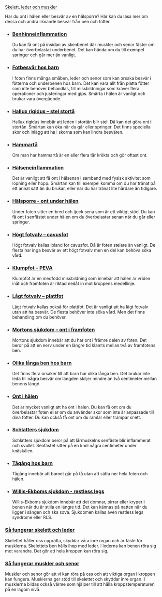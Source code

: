 [Skelett, leder och muskler](https://www.1177.se/sjukdomar--besvar/skelett-leder-och-muskler/)

Har du ont i hälen eller besvär av en hälsporre? Här kan du läsa mer om dessa och andra liknande besvär från ben och fötter.

*   ### [Benhinneinflammation](https://www.1177.se/sjukdomar--besvar/skelett-leder-och-muskler/ben-och-fotter/benhinneinflammation/)
    
    Du kan få ont på insidan av skenbenet där muskler och senor fäster om du har överbelastat underbenet. Det kan hända om du till exempel springer och går mer än vanligt.
    
*   ### [Fotbesvär hos barn](https://www.1177.se/sjukdomar--besvar/skelett-leder-och-muskler/ben-och-fotter/fotbesvar-hos-barn/)
    
    I foten finns många småben, leder och senor som kan orsaka besvär i fötterna och underbenen hos barn. Det kan vara allt från platta fötter som inte behöver behandlas, till missbildningar som kräver flera operationer och justeringar med gips. Smärta i hälen är vanligt och brukar vara övergående.
    
*   ### [Hallux rigidus – stel stortå](https://www.1177.se/sjukdomar--besvar/skelett-leder-och-muskler/ben-och-fotter/hallux-rigidus--stel-storta/)
    
    Hallux rigidus innebär att leden i stortån blir stel. Då kan det göra ont i stortån. Smärtan kan öka när du går eller springer. Det finns speciella skor och inlägg att ha i skorna som kan lindra besvären.
    

*   ### [Hammartå](https://www.1177.se/sjukdomar--besvar/skelett-leder-och-muskler/ben-och-fotter/hammarta/)
    
    Om man har hammartå är en eller flera tår krökta och gör oftast ont.
    
*   ### [Hälseneinflammation](https://www.1177.se/sjukdomar--besvar/skelett-leder-och-muskler/ben-och-fotter/halseneinflammation/)
    
    Det är vanligt att få ont i hälsenan i samband med fysisk aktivitet som löpning eller hopp. Smärtan kan till exempel komma om du har tränat på ett annat sätt än du brukar, eller när du har tränat lite hårdare än tidigare.
    
*   ### [Hälsporre - ont under hälen](https://www.1177.se/sjukdomar--besvar/skelett-leder-och-muskler/ben-och-fotter/halsporre---ont-under-halen/)
    
    Under foten sitter en bred och tjock sena som är ett viktigt stöd. Du kan få ont i senfästet under hälen om du överbelastar senan när du går eller springer.
    
*   ### [Högt fotvalv – cavusfot](https://www.1177.se/sjukdomar--besvar/skelett-leder-och-muskler/ben-och-fotter/hogt-fotvalv--cavusfot/)
    
    Högt fotvalv kallas ibland för cavusfot. Då är foten stelare än vanligt. De flesta har inga besvär av ett högt fotvalv men en del kan behöva söka vård.
    

*   ### [Klumpfot – PEVA](https://www.1177.se/sjukdomar--besvar/skelett-leder-och-muskler/ben-och-fotter/klumpfot-peva/)
    
    Klumpfot är en medfödd missbildning som innebär att hälen är vriden inåt och framfoten är riktad nedåt in mot kroppens medellinje.
    
*   ### [Lågt fotvalv – plattfot](https://www.1177.se/sjukdomar--besvar/skelett-leder-och-muskler/ben-och-fotter/lagt-fotvalv--plattfot/)
    
    Lågt fotvalv kallas också för plattfot. Det är vanligt att ha lågt fotvalv utan att ha besvär. De flesta behöver inte söka vård. Men det finns behandling om du behöver.
    
*   ### [Mortons sjukdom – ont i framfoten](https://www.1177.se/sjukdomar--besvar/skelett-leder-och-muskler/ben-och-fotter/mortons-sjukdom--ont-i-framfoten/)
    
    Mortons sjukdom innebär att du har ont i främre delen av foten. Det beror på att en nerv under en längre tid klämts mellan två av framfotens ben.
    
*   ### [Olika långa ben hos barn](https://www.1177.se/sjukdomar--besvar/skelett-leder-och-muskler/ben-och-fotter/olika-langa-ben-hos-barn/)
    
    Det finns flera orsaker till att barn har olika långa ben. Det brukar inte leda till några besvär om längden skiljer mindre än två centimeter mellan benens längd.
    
*   ### [Ont i hälen](https://www.1177.se/sjukdomar--besvar/skelett-leder-och-muskler/ben-och-fotter/ont-i-halen/)
    
    Det är mycket vanligt att ha ont i hälen. Du kan få ont om du överbelastar foten eller om du använder skor som inte är anpassade till dina fötter. Du kan också få ont om du ramlar eller trampar snett.
    
*   ### [Schlatters sjukdom](https://www.1177.se/sjukdomar--besvar/skelett-leder-och-muskler/ben-och-fotter/schlatters-sjukdom/)
    
    Schlatters sjukdom beror på att lårmuskelns senfäste blir inflammerat och svullet. Senfästet sitter på en knöl några centimeter under knäskålen.
    
*   ### [Tågång hos barn](https://www.1177.se/sjukdomar--besvar/skelett-leder-och-muskler/ben-och-fotter/tagang-hos-barn/)
    
    Tågång innebär att barnet går på tå utan att sätta ner hela foten och hälen.
    
*   ### [Willis-Ekboms sjukdom - restless legs](https://www.1177.se/sjukdomar--besvar/skelett-leder-och-muskler/ben-och-fotter/willis-ekboms-sjukdom---restless-legs/)
    
    Willis-Ekboms sjukdom innebär att det domnar, pirrar eller kryper i benen när du är stilla en längre tid. Det kan kännas på natten när du ligger i sängen och ska sova. Sjukdomen kallas även restless legs syndrome eller RLS.
    

### [Så fungerar skelett och leder](https://www.1177.se/liv--halsa/sa-fungerar-kroppen/skelett-och-leder/)

Skelettet håller oss upprätta, skyddar våra inre organ och är fäste för musklerna. Skelettets ben hålls ihop med leder. I lederna kan benen röra sig mot varandra. Det gör att hela kroppen kan röra sig.

### [Så fungerar muskler och senor](https://www.1177.se/liv--halsa/sa-fungerar-kroppen/muskler-och-senor/)

Muskler och senor gör att vi kan röra på oss och att viktiga organ i kroppen kan fungera. Musklerna ger stöd till skelettet och skyddar inre organ. I musklerna bildas också värme som hjälper till att hålla kroppstemperaturen på en lagom nivå.